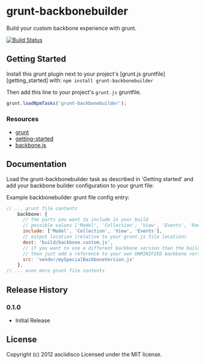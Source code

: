 # grunt-backbonebuilder

Build your custom backbone experience with grunt.

[![Build Status](https://secure.travis-ci.org/asciidisco/grunt-backbonebuilder.png?branch=master)](http://travis-ci.org/asciidisco/grunt-backbonebuilder)

## Getting Started
Install this grunt plugin next to your project's [grunt.js gruntfile][getting_started] with: `npm install grunt-backbonebuilder`

Then add this line to your project's `grunt.js` gruntfile.

```javascript
grunt.loadNpmTasks('grunt-backbonebuilder');
```

### Resources

+ [grunt](https://github.com/cowboy/grunt)
+ [getting-started](https://github.com/cowboy/grunt/blob/master/docs/getting_started.md)
+ [backbone.js](http://backbonejs.org)

## Documentation
Load the grunt-backbonebuilder task as described in 'Getting started' and add your backbone builder
configuration to your grunt file:

Example backbonebuilder grunt file config entry:

```javascript
// ... grunt file contents
    backbone: {
      // the parts you want to include in your build
      // possible values ['Model', 'Collection', 'View', 'Events', 'Router']
      include: ['Model', 'Collection', 'View', 'Events'],
      // output location (relative to your grunt.js file location)
      dest: 'build/backbone.custom.js',
      // if you want to use a different backbone version than the build in one (0.9.2)
      // then just add a reference to your own UNMINIFIED backbone version
      src: 'vendor/mySpecialBackboneVersion.js'
    },
// ... even more grunt file contents
```

## Release History

### 0.1.0
+ Initial Release

## License
Copyright (c) 2012 asciidisco
Licensed under the MIT license.